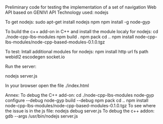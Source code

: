 Preliminary code for testing the implementation of a set of navigation Web API based on GENIVI API 
Technology used: nodejs

To get nodejs:
sudo apt-get install nodejs npm
npm install -g node-gyp

To build the c++ add-on in C++ and install the module localy for nodejs:
cd ./node-cpp-lbs-modules 
npm build .
npm pack
cd ..
npm install node-cpp-lbs-modules/node-cpp-based-modules-0.1.0.tgz

To test:
Intall additional modules for nodejs:
npm install http url fs path webidl2 escodegen socket.io

Run the server:

nodejs server.js

In your browser open the file ./index.html

Annex:
To debug the C++ add-on:
cd ./node-cpp-lbs-modules 
node-gyp configure --debug
node-gyp build --debug
npm pack
cd ..
npm install node-cpp-lbs-modules/node-cpp-based-modules-0.1.0.tgz
To see where the issue is in the js file:
nodejs debug server.js
To debug the c++ addon:
gdb --args /usr/bin/nodejs server.js